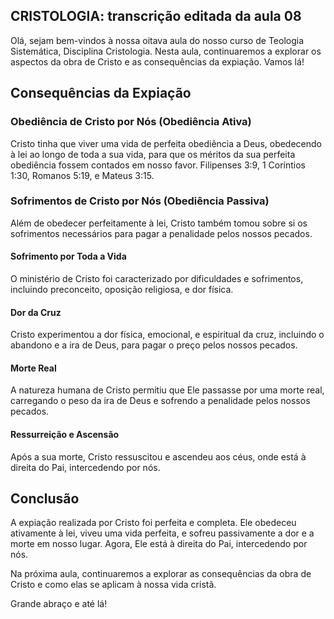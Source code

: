 ## CRISTOLOGIA: transcrição editada da aula 08

Olá, sejam bem-vindos à nossa oitava aula do nosso curso de Teologia Sistemática, Disciplina Cristologia. Nesta aula, continuaremos a explorar os aspectos da obra de Cristo e as consequências da expiação. Vamos lá!

## Consequências da Expiação

### Obediência de Cristo por Nós (Obediência Ativa)

Cristo tinha que viver uma vida de perfeita obediência a Deus, obedecendo à lei ao longo de toda a sua vida, para que os méritos da sua perfeita obediência fossem contados em nosso favor. Filipenses 3:9, 1 Coríntios 1:30, Romanos 5:19, e Mateus 3:15.

### Sofrimentos de Cristo por Nós (Obediência Passiva)

Além de obedecer perfeitamente à lei, Cristo também tomou sobre si os sofrimentos necessários para pagar a penalidade pelos nossos pecados.

#### Sofrimento por Toda a Vida

O ministério de Cristo foi caracterizado por dificuldades e sofrimentos, incluindo preconceito, oposição religiosa, e dor física.

#### Dor da Cruz

Cristo experimentou a dor física, emocional, e espiritual da cruz, incluindo o abandono e a ira de Deus, para pagar o preço pelos nossos pecados.

#### Morte Real

A natureza humana de Cristo permitiu que Ele passasse por uma morte real, carregando o peso da ira de Deus e sofrendo a penalidade pelos nossos pecados.

#### Ressurreição e Ascensão

Após a sua morte, Cristo ressuscitou e ascendeu aos céus, onde está à direita do Pai, intercedendo por nós.

## Conclusão

A expiação realizada por Cristo foi perfeita e completa. Ele obedeceu ativamente à lei, viveu uma vida perfeita, e sofreu passivamente a dor e a morte em nosso lugar. Agora, Ele está à direita do Pai, intercedendo por nós.

Na próxima aula, continuaremos a explorar as consequências da obra de Cristo e como elas se aplicam à nossa vida cristã.

Grande abraço e até lá!

